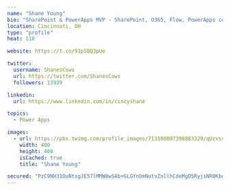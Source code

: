 ```yaml
---
name: "Shane Young"
bio: "SharePoint & PowerApps MVP - SharePoint, O365, Flow, PowerApps consulting? @PowerApps911 | Pure Snark? You found it."
location: Cincinnati, OH
type: "profile"
heat: 118

website: https://t.co/91p5BQ3pUe

twitter:
  username: ShanesCows
  url: https://twitter.com/ShanesCows
  followers: 13939

linkedin:
  url: https://www.linkedin.com/in/cincyshane

topics:
  - Power Apps

images:
  - url: https://pbs.twimg.com/profile_images/713100007398883329/qUzvsvQ3_400x400.jpg
    width: 400
    height: 400
    isCached: true
    title: "Shane Young"

secured: "PzC9NH31OuNtsgJE57lMMW8wSAb+GLGYnOmNutvZnllhCdeMgD5RyjsNR0KbqlA3aRt5uedKpTYYyyJPZdAEx10tr86vcUQ/LIb0oiX/yskxRs1QFjzb848Q4DVrvcwKHOw/OJ/JAcU59R/4SP7E3WQGzwUgfLKOHPpwAnQY4tTKxxhmTPtahLZqtH/N1FGw5OiQ1YT18BAmRnfJcw394aFH3i0l52xY0Ux8O3+dhZUBjuV8hyuRFy6u/r8N6Uy4zr4Tk22xKk0sO8gFk2+nilJqR70yWWfGcOKw8nPISkBvEFX0w+FcOz2lCRS9nkmuFDIBvgrrW38iwe1hPAc9l0GS/u1I4fLRW1LyCN5bN4nFDNTU6JIt6/GdCKTyGGVYfynb/xu+0PNUJU5jPheacQINCd1jt3m7f9RpFjxk6rs=;ufo1iLoXPkArj1vThjXz7A=="
---
```


